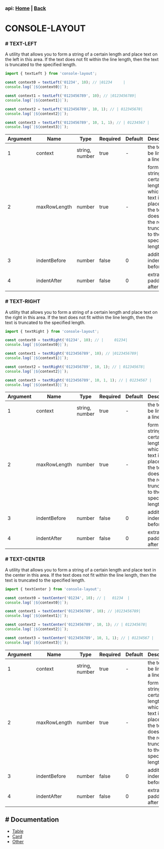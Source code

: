 ### api: [Home](./../../README.md) | [Back](./../README-EN.md)

# CONSOLE-LAYOUT

### # TEXT-LEFT

A utility that allows you to form a string of a certain length and place text on the left in this area. If the text does not fit within the line length, then the text is truncated to the specified length.

```ts
import { textLeft } from 'console-layout';

const context0 = textLeft('01234', 10); // |01234     |
console.log(`|${context0}|`);

const context1 = textLeft('0123456789', 10); // |0123456789|
console.log(`|${context1}|`);

const context2 = textLeft('0123456789', 10, 1); // | 012345678|
console.log(`|${context2}|`);

const context3 = textLeft('0123456789', 10, 1, 1); // | 01234567 |
console.log(`|${context3}|`);
```

| Argument | Name         | Type           | Required | Default | Description                                                                                                                                |
| -------- | ------------ | -------------- | -------- | ------- | ------------------------------------------------------------------------------------------------------------------------------------------ |
| 1        | context      | string, number | true     | -       | the text to be linked, in a line                                                                                                           |
| 2        | maxRowLength | number         | true     | -       | forms a string of a certain length on which the text is placed. If the text does not fit, the result is truncated to the specified length. |
| 3        | indentBefore | number         | false    | 0       | additional indent before text                                                                                                              |
| 4        | indentAfter  | number         | false    | 0       | extra padding after text                                                                                                                   |

### # TEXT-RIGHT

A utility that allows you to form a string of a certain length and place text on the right in this area. If the text does not fit within the line length, then the text is truncated to the specified length.

```ts
import { textRight } from 'console-layout';

const context0 = textRight('01234', 10); // |     01234|
console.log(`|${context0}|`);

const context1 = textRight('0123456789', 10); // |0123456789|
console.log(`|${context1}|`);

const context2 = textRight('0123456789', 10, 1); // | 012345678|
console.log(`|${context2}|`);

const context3 = textRight('0123456789', 10, 1, 1); // | 01234567 |
console.log(`|${context3}|`);
```

| Argument | Name         | Type           | Required | Default | Description                                                                                                                                |
| -------- | ------------ | -------------- | -------- | ------- | ------------------------------------------------------------------------------------------------------------------------------------------ |
| 1        | context      | string, number | true     | -       | the text to be linked, in a line                                                                                                           |
| 2        | maxRowLength | number         | true     | -       | forms a string of a certain length on which the text is placed. If the text does not fit, the result is truncated to the specified length. |
| 3        | indentBefore | number         | false    | 0       | additional indent before text                                                                                                              |
| 4        | indentAfter  | number         | false    | 0       | extra padding after text                                                                                                                   |

### # TEXT-CENTER

A utility that allows you to form a string of a certain length and place text in the center in this area. If the text does not fit within the line length, then the text is truncated to the specified length.

```ts
import { textCenter } from 'console-layout';

const context0 = textCenter('01234', 10); // |   01234  |
console.log(`|${context0}|`);

const context1 = textCenter('0123456789', 10); // |0123456789|
console.log(`|${context1}|`);

const context2 = textCenter('0123456789', 10, 1); // | 012345678|
console.log(`|${context2}|`);

const context3 = textCenter('0123456789', 10, 1, 1); // | 01234567 |
console.log(`|${context3}|`);
```

| Argument | Name         | Type           | Required | Default | Description                                                                                                                                |
| -------- | ------------ | -------------- | -------- | ------- | ------------------------------------------------------------------------------------------------------------------------------------------ |
| 1        | context      | string, number | true     | -       | the text to be linked, in a line                                                                                                           |
| 2        | maxRowLength | number         | true     | -       | forms a string of a certain length on which the text is placed. If the text does not fit, the result is truncated to the specified length. |
| 3        | indentBefore | number         | false    | 0       | additional indent before text                                                                                                              |
| 4        | indentAfter  | number         | false    | 0       | extra padding after text                                                                                                                   |

## # Documentation

- [Table](./TABLE-EN.md)
- [Card](./CARD-EN.md)
- [Other](./OTHER-EN.md)
